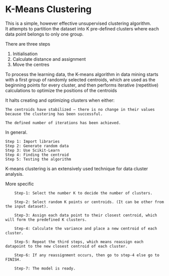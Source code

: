 # K-Means Clustering


This is a simple, however effective unsupervised clustering algorithm.  
It attempts to partition the dataset into K pre-defined clusters where each data point belongs to only one group.

There are three steps

1. Initialisation
2. Calculate distance and assignment
3. Move the centres 


To process the learning data, the K-means algorithm in data mining starts with a first group of randomly selected centroids, which are used as the beginning points for every cluster, and then performs iterative (repetitive) calculations to optimize the positions of the centroids

It halts creating and optimizing clusters when either:

    The centroids have stabilized — there is no change in their values because the clustering has been successful.

    The defined number of iterations has been achieved.

In general.

    Step 1: Import libraries
    Step 2: Generate random data
    Step 3: Use Scikit-Learn
    Step 4: Finding the centroid
    Step 5: Testing the algorithm

K-means clustering is an extensively used technique for data cluster analysis.

More specific

        Step-1: Select the number K to decide the number of clusters.

        Step-2: Select random K points or centroids. (It can be other from the input dataset).

        Step-3: Assign each data point to their closest centroid, which will form the predefined K clusters.

        Step-4: Calculate the variance and place a new centroid of each cluster.

        Step-5: Repeat the third steps, which means reassign each datapoint to the new closest centroid of each cluster.

        Step-6: If any reassignment occurs, then go to step-4 else go to FINISH.

        Step-7: The model is ready.


